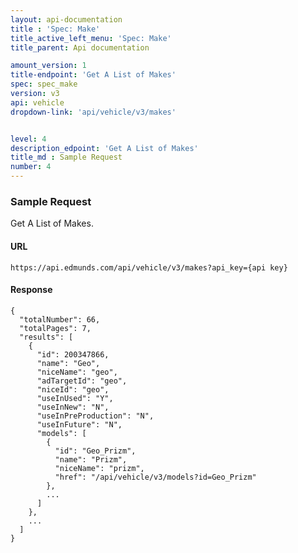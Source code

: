 ```yaml
---
layout: api-documentation
title : 'Spec: Make'
title_active_left_menu: 'Spec: Make'
title_parent: Api documentation

amount_version: 1
title-endpoint: 'Get A List of Makes'
spec: spec_make
version: v3
api: vehicle
dropdown-link: 'api/vehicle/v3/makes'


level: 4
description_edpoint: 'Get A List of Makes'
title_md : Sample Request
number: 4
---
```


### Sample Request

Get A List of Makes.

#### URL

    https://api.edmunds.com/api/vehicle/v3/makes?api_key={api key}
    
#### Response
    
    {
      "totalNumber": 66,
      "totalPages": 7,
      "results": [
        {
          "id": 200347866,
          "name": "Geo",
          "niceName": "geo",
          "adTargetId": "geo",
          "niceId": "geo",
          "useInUsed": "Y",
          "useInNew": "N",
          "useInPreProduction": "N",
          "useInFuture": "N",
          "models": [
            {
              "id": "Geo_Prizm",
              "name": "Prizm",
              "niceName": "prizm",
              "href": "/api/vehicle/v3/models?id=Geo_Prizm"
            },
            ...
          ]
        },
        ...
      ]
    }